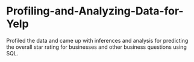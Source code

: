 # Profiling-and-Analyzing-Data-for-Yelp
Profiled the data and came up with inferences and analysis for predicting the overall star rating for businesses and other business questions using SQL.
